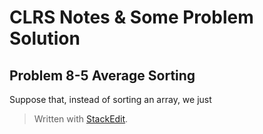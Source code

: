 
CLRS Notes & Some Problem Solution
========================
Problem 8-5 Average Sorting
-----
Suppose that, instead of sorting an array, we just
> Written with [StackEdit](https://stackedit.io/).
<!--stackedit_data:
eyJoaXN0b3J5IjpbLTUzNTYwMDU4Nyw3MzA5OTgxMTZdfQ==
-->